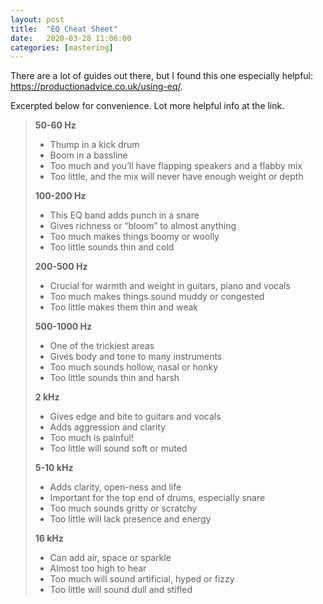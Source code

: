 ```yaml
---
layout: post
title:  "EQ Cheat Sheet"
date:   2020-03-28 11:06:00
categories: [mastering]
---
```


There are a lot of guides out there, but I found this one especially helpful: <https://productionadvice.co.uk/using-eq/>.

Excerpted below for convenience. Lot more helpful info at the link.

> **50-60 Hz**
>
> - Thump in a kick drum
> - Boom in a bassline
> - Too much and you’ll have flapping speakers and a flabby mix
> - Too little, and the mix will never have enough weight or depth
>
> **100-200 Hz**
>
> - This EQ band adds punch in a snare
> - Gives richness or “bloom” to almost anything
> - Too much makes things boomy or woolly
> - Too little sounds thin and cold
>
> **200-500 Hz**
>
> - Crucial for warmth and weight in guitars, piano and vocals
> - Too much makes things sound muddy or congested
> - Too little makes them thin and weak
>
> **500-1000 Hz**
>
> - One of the trickiest areas
> - Gives body and tone to many instruments
> - Too much sounds hollow, nasal or honky
> - Too little sounds thin and harsh
>
> **2 kHz**
>
> - Gives edge and bite to guitars and vocals
> - Adds aggression and clarity
> - Too much is painful!
> - Too little will sound soft or muted
>
> **5-10 kHz**
>
> - Adds clarity, open-ness and life
> - Important for the top end of drums, especially snare
> - Too much sounds gritty or scratchy
> - Too little will lack presence and energy
>
> **16 kHz**
>
> - Can add air, space or sparkle
> - Almost too high to hear
> - Too much will sound artificial, hyped or fizzy
> - Too little will sound dull and stifled